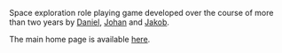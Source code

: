 Space exploration role playing game developed over the course of more than two years by [Daniel](https://github.com/almgru), [Johan](https://github.com/Johan37) and [Jakob](https://github.com/Jakob37).

The main home page is available [here](http://www.linkpact.com/games/tswgo/index.html).

